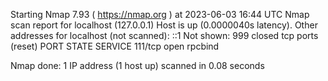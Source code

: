Starting Nmap 7.93 ( https://nmap.org ) at 2023-06-03 16:44 UTC
Nmap scan report for localhost (127.0.0.1)
Host is up (0.0000040s latency).
Other addresses for localhost (not scanned): ::1
Not shown: 999 closed tcp ports (reset)
PORT    STATE SERVICE
111/tcp open  rpcbind

Nmap done: 1 IP address (1 host up) scanned in 0.08 seconds
